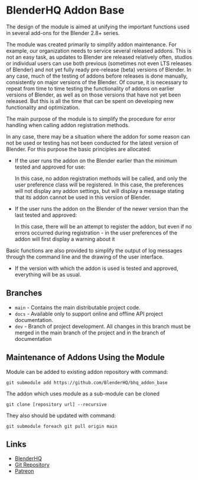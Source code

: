 # BlenderHQ Addon Base
 
The design of the module is aimed at unifying the important functions used in several add-ons for the Blender 2.8+ series.

The module was created primarily to simplify addon maintenance. For example, our organization needs to service several released addons. This is not an easy task, as updates to Blender are released relatively often, studios or individual users can use both previous (sometimes not even LTS releases of Blender) and not yet fully ready pre-release (beta) versions of Blender. In any case, much of the testing of addons before releases is done manually, consistently on major versions of the Blender. Of course, it is necessary to repeat from time to time testing the functionality of addons on earlier versions of Blender, as well as on those versions that have not yet been released. But this is all the time that can be spent on developing new functionality and optimization.

The main purpose of the module is to simplify the procedure for error handling when calling addon registration methods.

In any case, there may be a situation where the addon for some reason can not be used or testing has not been conducted for the latest version of Blender. For this purpose the basic principles are allocated:

* If the user runs the addon on the Blender earlier than the minimum tested and approved for use:

    In this case, no addon registration methods will be called, and only the user preference class will be registered. In this case, the preferences will not display any addon settings, but will display a message stating that its addon cannot be used in this version of Blender.

* If the user runs the addon on the Blender of the newer version than the last tested and approved:

    In this case, there will be an attempt to register the addon, but even if no errors occurred during registration - in the user preferences of the addon will first display a warning about it

Basic functions are also provided to simplify the output of log messages through the command line and the drawing of the user interface.

* If the version with which the addon is used is tested and approved, everything will be as usual.

## Branches

* `main` - Contains the main distributable project code.
* `docs` - Available only to support online and offline API project documentation.
* `dev` - Branch of project development. All changes in this branch must be merged in the main branch of the project and in the branch of documentation

## Maintenance of Addons Using the Module

Module can be added to existing addon repository with command:

`git submodule add https://github.com/BlenderHQ/bhq_addon_base`

The addon which uses module as a sub-module can be cloned

`git clone [repository url] --recursive`

They also should be updated with command:

`git submodule foreach git pull origin main`

## Links
* [BlenderHQ](https://github.com/BlenderHQ)
* [Git Repository](https://github.com/BlenderHQ/bhq_addon_base)
* [Patreon](https://www.patreon.com/BlenderHQ)

